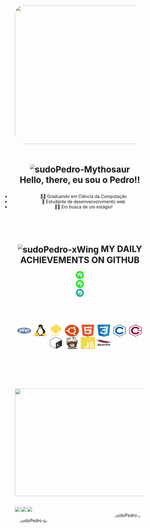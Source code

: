 <header class="gif-image">
  <h1 align="center"> 
    <figure align="center">
            <img src="https://github.com/sudoAptIPedro/phpKillJava/blob/main/theNewPedroio.gif" width="852" height="452" style="border-radius:30px;">
        </figure>
  </h1>
</header>
<main>
  <div class="container">
  
 <h1 align="center">
   <figure> 
     <img align="center" alt="sudoPedro-Mythosaur" height="130" width="126" src="https://github.com/sudoAptIPedro/phpKillJava/blob/main/batman.svg"> <br>
     <figcaption> Hello, there, eu sou o Pedro!! </figcaption>
   </figure>
  </h1>
 
<div class="sobre">
  <header>
    <nav>
      <ul> 
        <li> 👨‍💻 Graduando em Ciência da Computação </li>
        <li> 👾 Estudante de desenvenvolvimento web </li>
        <li> 🐱‍🏍 Em busca de um estágio! </li>
      </ul>
    </nav>
  </header>
   </div>
<br>
  <div align="center" style="display: inline-block;">
    <header>
       <h1> <img align="center" alt="sudoPedro-xWing" height="120" width="116" src="https://github.com/sudoAptIPedro/phpKillJava/blob/main/seucupreto.svg">
         MY DAILY ACHIEVEMENTS ON GITHUB 
        </h1>
       <a href="https://github.com/sudoAptIPedro">
       <img style="border: 5px solid rgb(9, 255, 0); border-radius:50px;" height="180em" src="https://github-readme-stats.vercel.app/api?username=sudoAptIPedro&show_icons=true&theme=blue-green&include_all_commits=true&count_private=true" />
        <br>
       <img style="border: 5px solid rgb(9, 255, 0); border-radius:50px;" height="180em" src="https://github-readme-stats.vercel.app/api/top-langs/?username=sudoAptIPedro&layout=compact&langs_count=7&theme=blue-green" />
       <br>
       <img style="border: 5px solid rgb(14, 185, 157); border-radius:50px;" height="30em" src="https://img.shields.io/github/followers/sudoAptIPedro.svg?style=social&label=Follow&maxAge=2592000" /> </a>
    </header>
  </div>
    <br>
<div style="display: inline_block"><br>
  <header>
    <figure>
      <img align="center" alt="sudoPedro-PHP" height="40" width="48" src="https://raw.githubusercontent.com/devicons/devicon/master/icons/php/php-plain.svg"/>
      <img align="center" alt="sudoPedro-linux" height="40" width="48" src="https://raw.githubusercontent.com/devicons/devicon/master/icons/linux/linux-original.svg">
      <img align="center" alt="sudoPedro-Python" height="40" width="48" src="https://raw.githubusercontent.com/devicons/devicon/master/icons/python/python-plain-wordmark.svg">
      <img align="center" alt="sudoPedro-Ubuntu" height="40" width="48" src="https://raw.githubusercontent.com/devicons/devicon/master/icons/ubuntu/ubuntu-plain.svg"/>
      <img align="center" alt="sudoPedro-HTML" height="40" width="48" src="https://raw.githubusercontent.com/devicons/devicon/master/icons/html5/html5-original.svg">
      <img align="center" alt="sudoPedro-CSS" height="40" width="48" src="https://raw.githubusercontent.com/devicons/devicon/master/icons/css3/css3-original.svg">
      <img align="center" alt="sudoPedro-C" height="40" width="48" src="https://raw.githubusercontent.com/devicons/devicon/master/icons/c/c-line.svg"/>
      <img align="center" alt="sudoPedro-C++" height="40" width="48" src="https://raw.githubusercontent.com/devicons/devicon/master/icons/cplusplus/cplusplus-line.svg"/>
      <img align="center" alt="sudoPedro-BASH" height="40" width="48" src="https://raw.githubusercontent.com/devicons/devicon/master/icons/bash/bash-plain.svg"/>
      <img align="center" alt="sudoPedro-COMPOSER" height="40" width="48" src="https://raw.githubusercontent.com/devicons/devicon/master/icons/composer/composer-original.svg"/>
      <img align="center" alt="sudoPedro-JS" height="40" width="48" src="https://raw.githubusercontent.com/devicons/devicon/master/icons/javascript/javascript-plain.svg">
      <img align="center" alt="sudoPedro-Apache" height="40" width="48" src="https://raw.githubusercontent.com/devicons/devicon/master/icons/apache/apache-original-wordmark.svg">
    </figure>
  </header>
</div>
   <br>
   <br>
  <div> 
    <footer>
      <h1 align="center">
        <figure> 
          <img src="https://github.com/sudoAptIPedro/phpKillJava/blob/main/pedroEsPedrinho.gif" width="650" height="350"> 
        </figure>
      </h1>
        <figure>
          <a href="tel:21971292477" target="_blank"><img src="https://img.shields.io/badge/WhatsApp-25D366?style=for-the-badge&logo=whatsapp&logoColor=white" target="_blank"></a>
          <a href="mailto:2003arthurdacosta8@gmail.com" target="_blank"><img src="https://img.shields.io/badge/Gmail-D14836?style=for-the-badge&logo=gmail&logoColor=white" target="_blank"></a>
          <a href="https://www.linkedin.com/in/pedro-arthur-5518721a5" target="_blank"><img src="https://img.shields.io/badge/LinkedIn-0077B5?style=for-the-badge&logo=linkedin&logoColor=white" target="_blank"></a>
          <br>
          <img align="right" alt="sudoPedro-pik" height="154" style="border-radius:50px;" src="https://github.com/sudoAptIPedro/phpKillJava/blob/main/mandoPedroPedr.gif">
          <br>
          <img align="left" alt="sudoPedro-pic2" height="154" style="border-radius:50px;" src="https://github.com/sudoAptIPedro/phpKillJava/blob/main/myLovenk.gif">
        </figure>
      </footer>  
  </div>
  </div>
  </main>
